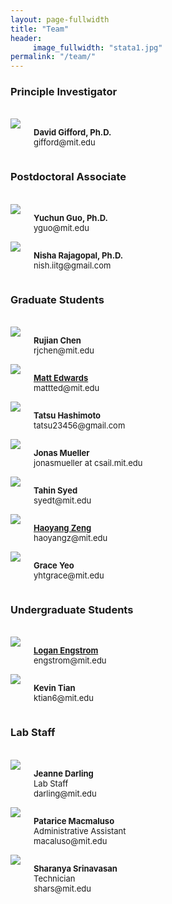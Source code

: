 ```yaml
---
layout: page-fullwidth
title: "Team"
header:
     image_fullwidth: "stata1.jpg"
permalink: "/team/"
---
```

<h3>Principle Investigator</h3>
<div class="row">
<br>
  <div class="large-4 columns">
      <img src="{{ site.url }}/images/gifford.jpg">
      <p>
      <b><font size="2">David Gifford, Ph.D.</font></b>
      <br><font size="2">gifford@mit.edu</font>
      </p>
  </div>
</div>

<h3>Postdoctoral Associate</h3>
<div class="row">
<br>
  <div class="large-4 columns">
      <img src="{{ site.url }}/images/yuchun.jpg">
      <p>
      <b><font size="2">Yuchun Guo, Ph.D.</font></b>
      <br><font size="2">yguo@mit.edu</font>
      </p>
  </div>
  <div class="large-4 columns">
      <img src="{{ site.url }}/images/nisha.jpg">
      <p>
      <b><font size="2">Nisha Rajagopal, Ph.D.</font></b>
      <br><font size="2">nish.iitg@gmail.com</font>
      </p>
  </div>
  <div class="large-4 columns"></div>
</div>


<h3>Graduate Students</h3>
<div class="row">
<br>
  <div class="large-4 columns">
      <img src="{{ site.url }}/images/rujian.jpg">
      <p>
      <b><font size="2">Rujian Chen</font></b>
      <br><font size="2">rjchen@mit.edu</font>
      </p>
  </div>

  <div class="large-4 columns">
      <img src="{{ site.url }}/images/matt.jpg">
      <p>
      <b><font size="2"><a href="http://medwards.org">Matt Edwards</a></font></b>
      <br><font size="2">mattted@mit.edu</font>
      </p>
  </div>

  <div class="large-4 columns">
      <img src="{{ site.url }}/images/tatsu.jpg">
      <p>
      <b><font size="2">Tatsu Hashimoto</font></b>
      <br><font size="2">tatsu23456@gmail.com</font>
      </p>
  </div>
</div>

<div class="row">
  <div class="large-4 columns">
      <img src="{{ site.url }}/images/jonas.jpg">
      <p>
      <b><font size="2">Jonas Mueller</font></b>
      <br><font size="2">jonasmueller at csail.mit.edu</font>
      </p>
  </div>

  <div class="large-4 columns">
      <img src="{{ site.url }}/images/tahin.jpg">
      <p>
      <b><font size="2">Tahin Syed</font></b>
      <br><font size="2">syedt@mit.edu</font>
      </p>
  </div>

  <div class="large-4 columns">
      <img src="{{ site.url }}/images/haoyang.jpg">
      <p>
      <b><font size="2"><a href="haoyangz.github.io">Haoyang Zeng</a></font></b>
      <br><font size="2">haoyangz@mit.edu</font>
      </p>
  </div> 
</div>

<div class="row">
  <div class="large-4 columns">
      <img src="{{ site.url }}/images/photo.jpg">
      <p>
      <b><font size="2">Grace Yeo</font></b>
      <br><font size="2">yhtgrace@mit.edu</font>
      </p>
  </div>
  
  <div class="large-4 columns"></div>
  <div class="large-4 columns"></div>  
</div>

<h3>Undergraduate Students</h3>

<div class="row">
<br>
    <div class="large-4 columns">
      <img src="{{ site.url }}/images/logan.jpg">
      <p>
      <b><font size="2"><a href="loganengstrom.com">Logan Engstrom</a></font></b>
      <br><font size="2">engstrom@mit.edu</font>
      </p>
    </div>
  
  <div class="large-4 columns">
      <img src="{{ site.url }}/images/kevin.png">
      <p>
      <b><font size="2">Kevin  Tian</font></b>
      <br><font size="2">ktian6@mit.edu</font>
      </p>
  </div>

  <div class="large-4 columns"></div>
</div>


<h3>Lab Staff</h3>

<div class="row">
<br>
  <div class="large-4 columns">
      <img src="{{ site.url }}/images/darling.jpg">
      <p>
      <b><font size="2">Jeanne Darling</font></b>
      <br>
      <font size="2">Lab Staff</font>
      <br><font size="2">darling@mit.edu</font>
      </p>
  </div>

  <div class="large-4 columns">
      <img src="{{ site.url }}/images/patrice-new.jpg">
      <p>
      <b><font size="2">Patarice Macmaluso</font></b>
      <br>
      <font size="2">Administrative Assistant</font>
      <br><font size="2">macaluso@mit.edu</font>
      </p>
        </div>
  <div class="large-4 columns"></div>  

  <div class="large-4 columns">
      <img src="{{ site.url }}/images/photo.jpg">
      <p>
      <b><font size="2">Sharanya Srinavasan</font></b>
      <br><font size="2">Technician</font>
      <br><font size="2">shars@mit.edu</font>
      </p>
  </div> 
</div>



